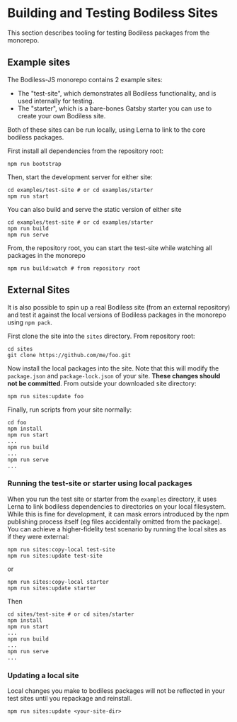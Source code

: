 # Building and Testing Bodiless Sites

This section describes tooling for testing Bodiless packages from the monorepo.

## Example sites

The Bodiless-JS monorepo contains 2 example sites:

- The "test-site", which demonstrates all Bodiless functionality, and is used
  internally for testing.
- The "starter", which is a bare-bones Gatsby starter you can use to create your own Bodiless site.

Both of these sites can be run locally, using Lerna to link to the core bodiless
packages.

First install all dependencies from the repository root:
```
npm run bootstrap
```

Then, start the development server for either site:
```
cd examples/test-site # or cd examples/starter
npm run start
```

You can also build and serve the static version of either site
```
cd examples/test-site # or cd examples/starter
npm run build
npm run serve
```

From, the repository root, you can start the test-site while watching all
packages in the monorepo
```
npm run build:watch # from repository root
```

## External Sites

It is also possible to spin up a real Bodiless site (from an external
repository) and test it against the local versions of Bodiless packages in the
monorepo using `npm pack`.

First clone the site into the `sites` directory.  From repository root:
```
cd sites
git clone https://github.com/me/foo.git
```

Now install the local packages into the site. Note that this will modify the
`package.json` and `package-lock.json` of your site. **These changes should not
be committed**. From outside your downloaded site directory:
```
npm run sites:update foo
```

Finally, run scripts from your site normally:
```
cd foo
npm install
npm run start
...
npm run build
...
npm run serve
...
```

### Running the test-site or starter using local packages

When you run the test site or starter from the `examples` directory, it uses
Lerna to link bodiless dependencies to directories on your local filesystem.
While this is fine for development, it can mask errors introduced by the npm
publishing process itself (eg files accidentally omitted from the package). You
can achieve a higher-fidelity test scenario by running the local sites as if they
were external:
```
npm run sites:copy-local test-site
npm run sites:update test-site
```
or
```
npm run sites:copy-local starter
npm run sites:update starter
```
Then
```
cd sites/test-site # or cd sites/starter
npm install
npm run start
...
npm run build
...
npm run serve
...
```

### Updating a local site

Local changes you make to bodiless packages will not be reflected in your test sites until you
repackage and reinstall.

```
npm run sites:update <your-site-dir>
```